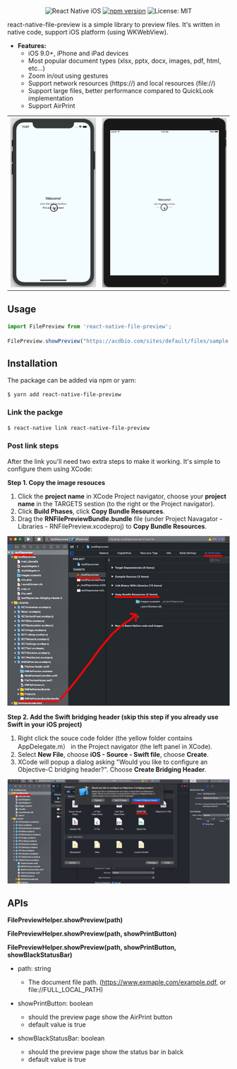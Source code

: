 
<p align="center">
<img src="https://img.shields.io/badge/platform-react--native%20%5Bios%5D-blue.svg" alt="React Native iOS" />
<a href="https://www.npmjs.com/package/react-native-file-preview"><img src="https://img.shields.io/npm/v/react-native-file-preview.svg?style=flat-square" alt="npm version" /></a>
<img src="http://img.shields.io/badge/license-MIT-blue.svg?style=flat" alt="License: MIT" />
</p>


react-native-file-preview is a simple library to preview files. It's written in native code, support iOS platform (using WKWebView).

* **Features:**
  * iOS 9.0+, iPhone and iPad devices
  * Most popular document types (xlsx, pptx, docx, images, pdf, html, etc...)
  * Zoom in/out using gestures
  * Support network resources (https://) and local resources (file://)
  * Support large files, better performance compared to QuickLook implementation
  * Support AirPrint

<table>
  <tr>
    <th>
      <img src="example/Media/iPhone.gif"/>
    </th>
    <th>
      <img src="example/Media/iPad.gif"/>
    </th>
  </tr>
</table>



## Usage

```javascript
import FilePreview from 'react-native-file-preview';

FilePreview.showPreview("https://acdbio.com/sites/default/files/sample.ppt");
```



## Installation

The package can be added via npm or yarn:

`$ yarn add react-native-file-preview`

### Link the packge

`$ react-native link react-native-file-preview`

### Post link steps

After the link you'll need two extra steps to make it working. It's simple to configure them using XCode:

**Step 1. Copy the image resouces**
1. Click the **project name** in XCode Project navigator, choose your **project name** in the TARGETS sestion (to the right or the Project navigator).
2. Click **Build Phases**, click **Copy Bundle Resources**.
3. Drag the **RNFilePreviewBundle.bundle** file (under Project Navagator - Libraries - RNFilePreview.xcodeproj) to **Copy Bundle Resources**.



<img src="example/Media/install_step_1.jpg"/>



**Step 2. Add the Swift bridging header (skip this step if you already use Swift in your iOS project)**

1. Right click the souce code folder (the yellow folder contains AppDelegate.m） in the Project navigator (the left panel in XCode).
2. Select **New File**, choose **iOS - Source - Swift file**, choose **Create**.
3. XCode will popup a dialog asking "Would you like to configure an Objective-C bridging header?". Choose **Create Bridging Header**.



<img src="example/Media/install_step_2.jpg"/>



## APIs

**FilePreviewHelper.showPreview(path)**

**FilePreviewHelper.showPreview(path, showPrintButton)**

**FilePreviewHelper.showPreview(path, showPrintButton, showBlackStatusBar)**

* path: string
  + The document file path. (https://www.exmaple.com/example.pdf, or file://FULL_LOCAL_PATH)

* showPrintButton: boolean
  + should the preview page show the AirPrint button
  + default value is true

* showBlackStatusBar: boolean
  + should the preview page show the status bar in balck
  + default value is true
